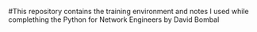 #This repository contains the training environment and notes I used while complething the Python for Network Engineers by David Bombal

